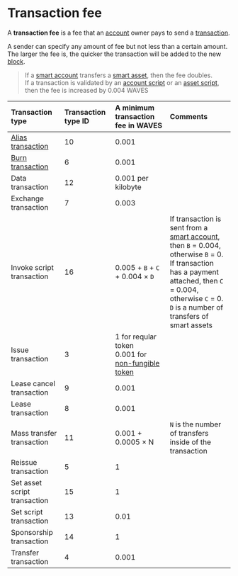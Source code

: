 # Transaction fee

A **transaction fee** is a fee that an [account](/blockchain/account.md) owner pays to send a [transaction](/blockchain/transaction.md).

A sender can specify any amount of fee but not less than a certain amount. The larger the fee is, the quicker the transaction will be added to the new [block](/blockchain/block.md).

> If a [smart account](/blockchain/smart-account.md) transfers a [smart asset](/blockchain/smart-asset.md), then the fee doubles. <br>If a transaction is validated by an [account script](/ride/script/account-script.md) or an [asset script](/ride/script/asset-script.md), then the fee is increased by 0.004 WAVES

| Transaction type | Transaction type ID | A minimum transaction fee in WAVES | Comments |
| :--- | :--- | :--- | :--- |
| [Alias transaction](/blockchain/transaction-type/alias-transaction.md) | 10 | 0.001 | |
| [Burn transaction](/blockchain/transaction-type/burn-transaction.md) | 6 | 0.001 | |
| Data transaction | 12 | 0.001 per kilobyte | |
| Exchange transaction | 7 | 0.003 | |
| Invoke script transaction | 16 | 0.005 + `B` + `C` + 0.004 × `D` | If transaction is sent from a [smart account](/blockchain/smart-account.md), then `B` = 0.004, otherwise `B` = 0. <br>If transaction has a payment attached, then `C` = 0.004, otherwise `C` = 0. <br>`D` is a number of transfers of smart assets |
| Issue transaction | 3 | 1 for reqular token <br>0.001 for [non-fungible token](/blockchain/token/non-fungible-token.md) | |
| Lease cancel transaction | 9 | 0.001 | |
| Lease transaction | 8 | 0.001 | |
| Mass transfer transaction | 11 | 0.001 + 0.0005 × N | `N` is the number of transfers inside of the transaction |
| Reissue transaction | 5 | 1 | |
| Set asset script transaction | 15 | 1 | |
| Set script transaction | 13 | 0.01 | |
| Sponsorship transaction | 14 | 1 | |
| Transfer transaction | 4 | 0.001 | | |
